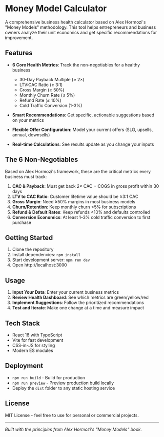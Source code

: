 # Money Model Calculator

A comprehensive business health calculator based on Alex Hormozi's "Money Models" methodology. This tool helps entrepreneurs and business owners analyze their unit economics and get specific recommendations for improvement.

## Features

- **6 Core Health Metrics**: Track the non-negotiables for a healthy business
  - 30-Day Payback Multiple (≥ 2×)
  - LTV:CAC Ratio (≥ 3:1)
  - Gross Margin (≥ 50%)
  - Monthly Churn Rate (≤ 5%)
  - Refund Rate (≤ 10%)
  - Cold Traffic Conversion (1-3%)

- **Smart Recommendations**: Get specific, actionable suggestions based on your metrics
- **Flexible Offer Configuration**: Model your current offers (SLO, upsells, annual, downsells)
- **Real-time Calculations**: See results update as you change your inputs

## The 6 Non-Negotiables

Based on Alex Hormozi's framework, these are the critical metrics every business must track:

1. **CAC & Payback**: Must get back 2× CAC + COGS in gross profit within 30 days
2. **LTV to CAC Ratio**: Customer lifetime value should be ≥3:1 CAC  
3. **Gross Margin**: Need ≥50% margins in most business models
4. **Churn/Retention**: Keep monthly churn <5% for subscriptions
5. **Refund & Default Rates**: Keep refunds <10% and defaults controlled
6. **Conversion Economics**: At least 1–3% cold traffic conversion to first purchase

## Getting Started

1. Clone the repository
2. Install dependencies: `npm install`
3. Start development server: `npm run dev`
4. Open http://localhost:3000

## Usage

1. **Input Your Data**: Enter your current business metrics
2. **Review Health Dashboard**: See which metrics are green/yellow/red  
3. **Implement Suggestions**: Follow the prioritized recommendations
4. **Test and Iterate**: Make one change at a time and measure impact

## Tech Stack

- React 18 with TypeScript
- Vite for fast development
- CSS-in-JS for styling
- Modern ES modules

## Deployment

- `npm run build` - Build for production
- `npm run preview` - Preview production build locally
- Deploy the `dist` folder to any static hosting service

## License

MIT License - feel free to use for personal or commercial projects.

---

*Built with the principles from Alex Hormozi's "Money Models" book.*